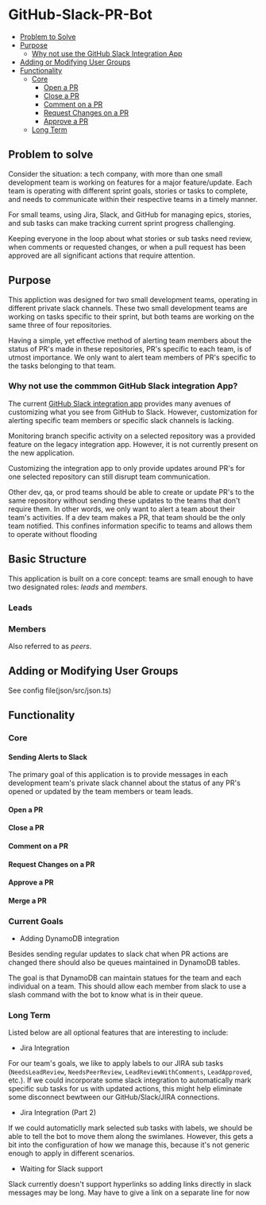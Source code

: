 # GitHub-Slack-PR-Bot

- [Problem to Solve](#problem-to-solve)
- [Purpose](#purpose)
  - [Why not use the GitHub Slack Integration App](#why-not-use-the-commmon-github-slack-integration-app?)
- [Adding or Modifying User Groups](#adding-or-modifying-user-groups)
- [Functionality](#functionality)
  - [Core](#core)
    - [Open a PR](#open-a-pr)
    - [Close a PR](#close-a-pr)
    - [Comment on a PR](#comment-on-a-pr)
    - [Request Changes on a PR](#request-changes-on-a-pr)
    - [Approve a PR](#approve-a-pr)
  - [Long Term](#long-term)

## Problem to solve

Consider the situation: a tech company, with more than one small development
team is working on features for a major feature/update. Each team is 
operating with different sprint goals, stories or tasks to complete, and 
needs to communicate within their respective teams in a timely manner.

For small teams, using Jira, Slack, and GitHub for managing epics, stories, 
and sub tasks can make tracking current sprint progress challenging. 

Keeping everyone in the loop about what stories or sub tasks need review, 
when comments or requested changes, or when a pull request has been 
approved are all significant actions that require attention.

## Purpose

This appliction was designed for two small development teams, operating
in different private slack channels. These two small development teams
are working on tasks specific to their sprint, but both teams are 
working on the same three of four repositories.

Having a simple, yet effective method of alerting team members about the
status of PR's made in these repositories, PR's specific to each team,
is of utmost importance. We only want to alert team members of PR's 
specific to the tasks belonging to that team.

### Why not use the commmon GitHub Slack integration App?

The current [GitHub Slack integration app](https://github.com/integrations/slack) provides many avenues of 
customizing what you see from GitHub to Slack. However, customization 
for alerting specific team members or specific slack channels is lacking.

Monitoring branch specific activity on a selected repository was 
a provided feature on the legacy integration app. However, it 
is not currently present on the new application.

Customizing the integration app to only provide updates around PR's 
for one selected repository can still disrupt team communication.

Other dev, qa, or prod teams should be able to create or update PR's to
the same repository without sending these updates to the teams that don't 
require them. In other words, we only want to alert a team about their team's 
activities. If a dev team makes a PR, that team should be the only team 
notified. This confines information specific to teams and allows them to 
operate without flooding 

## Basic Structure

This application is built on a core concept: teams are small enough to have 
two designated roles: *leads* and *members*.

### Leads

### Members

Also referred to as *peers*.

## Adding or Modifying User Groups

See config file(json/src/json.ts)

## Functionality

### Core

#### Sending Alerts to Slack

The primary goal of this application is to provide messages in each 
development team's private slack channel about the status of any PR's 
opened or updated by the team members or team leads. 

#### Open a PR


#### Close a PR


#### Comment on a PR


#### Request Changes on a PR


#### Approve a PR


#### Merge a PR

### Current Goals

* Adding DynamoDB integration

Besides sending regular updates to slack chat when PR actions are 
changed there should also be queues maintained in DynamoDB tables.

The goal is that DynamoDB can maintain statues for the team and each 
individual on a team. This should allow each member from slack to use 
a slash command with the bot to know what is in their queue.

### Long Term

Listed below are all optional features that are interesting to include:

* Jira Integration

For our team's goals, we like to apply labels to our JIRA 
sub tasks (`NeedsLeadReview`, `NeedsPeerReview`, 
`LeadReviewWithComments`, `LeadApproved`, etc.). If we could incorporate 
some slack integration to automatically mark specific sub tasks for us 
with updated actions, this might help eliminate some disconnect 
bewtween our GitHub/Slack/JIRA connections.

* Jira Integration (Part 2)

If we could automaticlly mark selected sub tasks with labels, we should be able
to tell the bot to move them along the swimlanes. However, this gets a bit 
into the configuration of how we manage this, because it's not generic enough to
apply in different scenarios.

* Waiting for Slack support

Slack currently doesn't support hyperlinks so adding links
directly in slack messages may be long. May have to give a 
link on a separate line for now